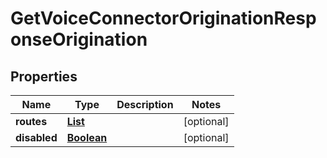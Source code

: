 

# GetVoiceConnectorOriginationResponseOrigination


## Properties

| Name | Type | Description | Notes |
|------------ | ------------- | ------------- | -------------|
|**routes** | [**List**](List.md) |  |  [optional] |
|**disabled** | [**Boolean**](Boolean.md) |  |  [optional] |




